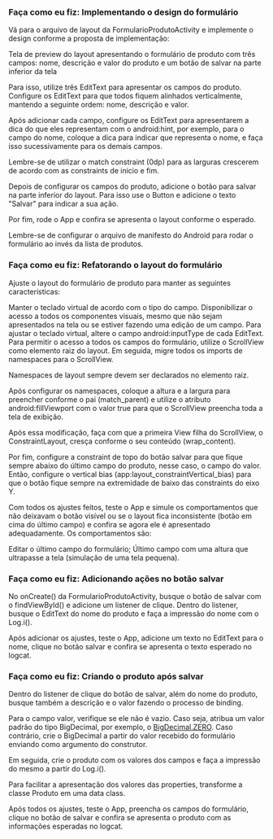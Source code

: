 ### Faça como eu fiz: Implementando o design do formulário

Vá para o arquivo de layout da FormularioProdutoActivity e implemente o design conforme a proposta de implementação:

Tela de preview do layout apresentando o formulário de produto com três campos: nome, descrição e valor do produto e um botão de salvar na parte inferior da tela

Para isso, utilize três EditText para apresentar os campos do produto. Configure os EditText para que todos fiquem alinhados verticalmente, mantendo a seguinte ordem: nome, descrição e valor.

Após adicionar cada campo, configure os EditText para apresentarem a dica do que eles representam com o android:hint, por exemplo, para o campo do nome, coloque a dica para indicar que representa o nome, e faça isso sucessivamente para os demais campos.

Lembre-se de utilizar o match constraint (0dp) para as larguras crescerem de acordo com as constraints de início e fim.

Depois de configurar os campos do produto, adicione o botão para salvar na parte inferior do layout. Para isso use o Button e adicione o texto "Salvar" para indicar a sua ação.

Por fim, rode o App e confira se apresenta o layout conforme o esperado.

Lembre-se de configurar o arquivo de manifesto do Android para rodar o formulário ao invés da lista de produtos.

### Faça como eu fiz: Refatorando o layout do formulário

Ajuste o layout do formulário de produto para manter as seguintes características:

Manter o teclado virtual de acordo com o tipo do campo.
Disponibilizar o acesso a todos os componentes visuais, mesmo que não sejam apresentados na tela ou se estiver fazendo uma edição de um campo.
Para ajustar o teclado virtual, altere o campo android:inputType de cada EditText. Para permitir o acesso a todos os campos do formulário, utilize o ScrollView como elemento raiz do layout. Em seguida, migre todos os imports de namespaces para o ScrollView.

Namespaces de layout sempre devem ser declarados no elemento raiz.

Após configurar os namespaces, coloque a altura e a largura para preencher conforme o pai (match_parent) e utilize o atributo android:fillViewport com o valor true para que o ScrollView preencha toda a tela de exibição.

Após essa modificação, faça com que a primeira View filha do ScrollView, o ConstraintLayout, cresça conforme o seu conteúdo (wrap_content).

Por fim, configure a constraint de topo do botão salvar para que fique sempre abaixo do último campo do produto, nesse caso, o campo do valor. Então, configure o vertical bias (app:layout_constraintVertical_bias) para que o botão fique sempre na extremidade de baixo das constraints do eixo Y.

Com todos os ajustes feitos, teste o App e simule os comportamentos que não deixavam o botão visível ou se o layout fica inconsistente (botão em cima do último campo) e confira se agora ele é apresentado adequadamente. Os comportamentos são:

Editar o último campo do formulário;
Último campo com uma altura que ultrapasse a tela (simulação de uma tela pequena).

### Faça como eu fiz: Adicionando ações no botão salvar

No onCreate() da FormularioProdutoActivity, busque o botão de salvar com o findViewById() e adicione um listener de clique. Dentro do listener, busque o EditText do nome do produto e faça a impressão do nome com o Log.i().

Após adicionar os ajustes, teste o App, adicione um texto no EditText para o nome, clique no botão salvar e confira se apresenta o texto esperado no logcat.

### Faça como eu fiz: Criando o produto após salvar

Dentro do listener de clique do botão de salvar, além do nome do produto, busque também a descrição e o valor fazendo o processo de binding.

Para o campo valor, verifique se ele não é vazio. Caso seja, atribua um valor padrão do tipo BigDecimal, por exemplo, o [BigDecimal.ZERO](http://bigdecimal.ZERO). Caso contrário, crie o BigDecimal a partir do valor recebido do formulário enviando como argumento do construtor.

Em seguida, crie o produto com os valores dos campos e faça a impressão do mesmo a partir do Log.i().

Para facilitar a apresentação dos valores das properties, transforme a classe Produto em uma data class.

Após todos os ajustes, teste o App, preencha os campos do formulário, clique no botão de salvar e confira se apresenta o produto com as informações esperadas no logcat.